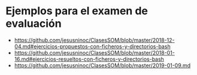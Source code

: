 # Ejemplos para el examen de evaluación
* https://github.com/jesusninoc/ClasesSOM/blob/master/2018-12-04.md#ejercicios-propuestos-con-ficheros-y-directorios-bash
* https://github.com/jesusninoc/ClasesSOM/blob/master/2018-01-16.md#ejercicios-resueltos-con-ficheros-y-directorios-bash
* https://github.com/jesusninoc/ClasesSOM/blob/master/2019-01-09.md
